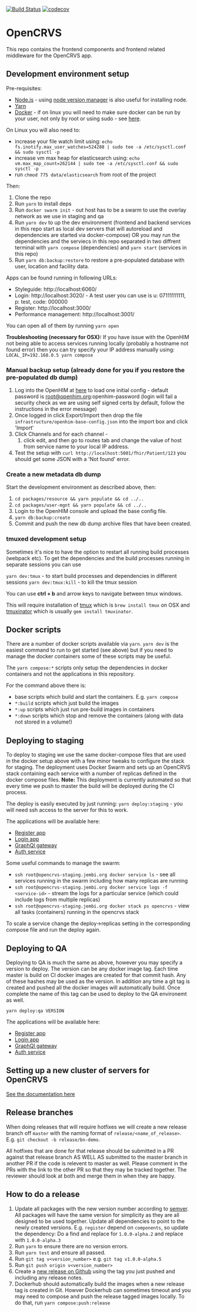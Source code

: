 [![Build Status](https://travis-ci.com/jembi/OpenCRVS.svg?token=VAkt1HxiHGcBsXWJ7mWy&branch=master)](https://travis-ci.com/jembi/OpenCRVS) [![codecov](https://codecov.io/gh/jembi/OpenCRVS/branch/master/graph/badge.svg?token=ZDi55WmcbB)](https://codecov.io/gh/jembi/OpenCRVS)

# OpenCRVS

This repo contains the frontend components and frontend related middleware for the OpenCRVS app.

## Development environment setup

Pre-requisites:

- [Node.js](https://nodejs.org/en/download/) - using [node version manager](https://github.com/creationix/nvm) is also useful for installing node.
- [Yarn](https://yarnpkg.com/lang/en/docs/install)
- [Docker](https://docs.docker.com/install/) - if on linux you will need to make sure docker can be run by your user, not only by root or using sudo - see [here](https://docs.docker.com/install/linux/linux-postinstall/).

On Linux you will also need to:

- increase your file watch limit using: `echo fs.inotify.max_user_watches=524288 | sudo tee -a /etc/sysctl.conf && sudo sysctl -p`
- increase vm max heap for elasticsearch using: `echo vm.max_map_count=262144 | sudo tee -a /etc/sysctl.conf && sudo sysctl -p`
- run `chmod 775 data/elasticsearch` from root of the project

Then:

1. Clone the repo
2. Run `yarn` to install deps
3. Run `docker swarm init` - out host has to be a swarm to use the overlay network as we use in staging and qa
4. Run `yarn dev` to up the dev environment (frontend and backend services in this repo start as local dev servers that will autoreload and dependencies are started via docker-compose) OR you may run the dependencies and the serviecs in this repo separated in two diffrent terminal with `yarn compose` (dependencies) and `yarn start` (services in this repo)
5. Run `yarn db:backup:restore` to restore a pre-populated database with user, location and facility data.

Apps can be found running in following URLs:

- Styleguide: http://localhost:6060/
- Login: http://localhost:3020/ - A test user you can use is u: 07111111111, p: test, code: 000000
- Register: http://localhost:3000/
- Performance management: http://localhost:3001/

You can open all of them by running `yarn open`

**Troubleshooting (necessary for OSX):** If you have issue with the OpenHIM not being able to access services running locally (probably a hostname not found error) then you can try specify your IP address manually using: `LOCAL_IP=192.168.0.5 yarn compose`

### Manual backup setup (already done for you if you restore the pre-populated db dump)

1. Log into the OpenHIM at [here](http://localhost:8888) to load one initial config - default password is root@openhim.org:openhim-password (login will fail a security check as we are using self signed certs by default, follow the instructions in the error message)
2. Once logged in click Export/Import then drop the file `infrastructure/openhim-base-config.json` into the import box and click 'Import'
3. Click Channels and for each channel -
   1. click edit, and then go to routes tab and change the value of host from service name to your local IP address.
4. Test the setup with `curl http://localhost:5001/fhir/Patient/123` you should get some JSON with a 'Not found' error.

### Create a new metadata db dump

Start the development environment as described above, then:

1. `cd packages/resource && yarn populate && cd ../..`
2. `cd packages/user-mgnt && yarn populate && cd ../..`
3. Login to the OpenHIM console and upload the base config file.
4. `yarn db:backup:create`
5. Commit and push the new db dump archive files that have been created.

### tmuxed development setup

Sometimes it's nice to have the option to restart all running build processes (webpack etc). To get the dependencies and the build processes running in separate sessions you can use

`yarn dev:tmux` - to start build processes and dependencies in different sessions
`yarn dev:tmux:kill` - to kill the tmux session

You can use **ctrl + b** and arrow keys to navigate between tmux windows.

This will require installation of [tmux](https://github.com/tmux/tmux/wiki) which is `brew install tmux` on OSX and [tmuxinator](https://github.com/tmuxinator/tmuxinator) which is usually `gem install tmuxinator`.

## Docker scripts

There are a number of docker scripts available via `yarn`. `yarn dev` is the easiest command to run to get started (see above) but if you need to manage the docker containers some of these scripts may be useful.

The `yarn compose:*` scripts only setup the dependencies in docker containers and not the applications in this repository.

For the command above there is:

- base scripts which build and start the containers. E.g. `yarn compose`
- `*:build` scripts which just build the images
- `*:up` scripts which just run pre-build images in containers
- `*:down` scripts which stop and remove the containers (along with data not stored in a volume!)

## Deploying to staging

To deploy to staging we use the same docker-compose files that are used in the docker setup above with a few minor tweaks to configure the stack for staging. The deployment uses Docker Swarm and sets up an OpenCRVS stack containing each service with a number of replicas defined in the docker compose files. **Note:** This deployment is currently automated so that every time we push to master the build will be deployed during the CI process.

The deploy is easily executed by just running: `yarn deploy:staging` - you will need ssh access to the server for this to work.

The applications will be available here:

- [Register app](https://register.opencrvs-staging.jembi.org/)
- [Login app](https://login.opencrvs-staging.jembi.org/)
- [GraphQl gateway](https://gateway.opencrvs-staging.jembi.org/)
- [Auth service](https://auth.opencrvs-staging.jembi.org/)

Some useful commands to manage the swarm:

- `ssh root@opencrvs-staging.jembi.org docker service ls` - see all services running in the swarm including how many replicas are running
- `ssh root@opencrvs-staging.jembi.org docker service logs -f <service-id>` - stream the logs for a particular service (which could include logs from multiple replicas)
- `ssh root@opencrvs-staging.jembi.org docker stack ps opencrvs` - view all tasks (containers) running in the opencrvs stack

To scale a service change the deploy->replicas setting in the corresponding compose file and run the deploy again.

## Deploying to QA

Deploying to QA is much the same as above, however you may specify a version to deploy. The version can be any docker image tag. Each time master is build on CI docker images are created for that commit hash. Any of these hashes may be used as the version. In addition any time a git tag is created and pushed all the docker images will automatically build. Once complete the name of this tag can be used to deploy to the QA environemt as well.

```
yarn deploy:qa VERSION
```

The applications will be available here:

- [Register app](https://register.opencrvs.qa1.jembi.org/)
- [Login app](https://login.opencrvs.qa1.jembi.org/)
- [GraphQl gateway](https://gateway.opencrvs.qa1.jembi.org/)
- [Auth service](https://auth.opencrvs.qa1.jembi.org/)

## Setting up a new cluster of servers for OpenCRVS

[See the documentation here](infrastructure/server-setup/README.md)

## Release branches

When doing releases that will require hotfixes we will create a new release branch off `master` with the naming format of `release/<name_of_release>`. E.g. `git checkout -b release/bn-demo`.

All hotfixes that are done for that release should be submitted in a PR against that release branch AS WELL AS submitted to the master branch in another PR if the code is relevent to master as well. Please comment in the PRs with the link to the other PR so that they may be tracked together. The reviewer should look at both and merge them in when they are happy.

## How to do a release

1. Update all packages with the new version number according to [semver](https://semver.org/). All packages will have the same version for simplicity as they are all designed to be used together. Update all dependencies to point to the newly created versions. E.g. `register` depend on `components`, so update the dependency: Do a find and replace for `1.0.0-alpha.2` and replace with `1.0.0-alpha.3`
2. Run `yarn` to ensure there are no version errors.
3. Run `yarn test` and ensure all passed.
4. Run `git tag v<version_number>` e.g. `git tag v1.0.0-alpha.5`
5. Run `git push origin v<version_number>`
6. Create a [new release on Github](https://github.com/jembi/OpenCRVS/releases) using the tag you just pushed and including any release notes.
7. Dockerhub should automatically build the images when a new release tag is created in Git. Howver Dockerhub can sometimes timeout and you may need to compose and push the release tagged images locally. To do that, run `yarn compose:push:release`
